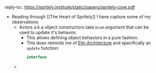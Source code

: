 reply-to:: https://spritely.institute/static/papers/spritely-core.pdf

- Reading through [[The Heart of Spritely]] I have capture some of my observations
	- Actors a.k.a object constructors take `bcom` argument that can be used to update it's behavior.
		- This allows defining object behaviors in a pure fashion.
		- This does reminds me of [Elm Architecture](https://guide.elm-lang.org/effects/) and specifically an `update` function:
		  ```ts
		  interface 
		  ```
	-